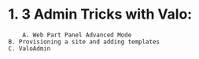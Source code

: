# 1. 3 Admin Tricks with Valo:
		A. Web Part Panel Advanced Mode
    B. Provisioning a site and adding templates
    C. ValoAdmin 
